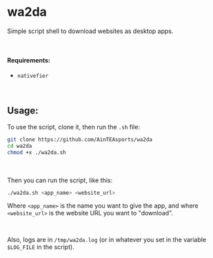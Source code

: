 # wa2da

Simple script shell to download websites as desktop apps.

<br>

<h4>Requirements:</h4>

- `nativefier`

<br>


<h2>Usage:</h2>

To use the script, clone it, then run the `.sh` file:
```sh
git clone https://github.com/AinTEAsports/wa2da
cd wa2da
chmod +x ./wa2da.sh
```

<br></br>
Then you can run the script, like this:
```sh
./wa2da.sh <app_name> <website_url>
```
Where `<app_name>` is the name you want to give the app, and where `<website_url>` is the website URL you want to "download".

<br>

Also, logs are in `/tmp/wa2da.log` (or in whatever you set in the variable `$LOG_FILE` in the script).
